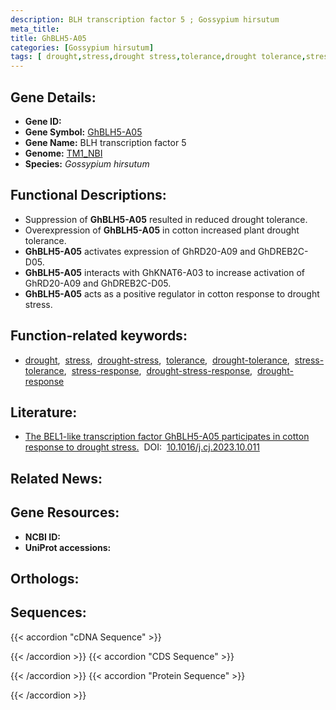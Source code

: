 ```yaml
---
description: BLH transcription factor 5 ; Gossypium hirsutum
meta_title:
title: GhBLH5-A05
categories: [Gossypium hirsutum]
tags: [ drought,stress,drought stress,tolerance,drought tolerance,stress tolerance,stress response,drought stress response,drought response ]
---
```


## Gene Details:
- **Gene ID:** []()
- **Gene Symbol:** <u>GhBLH5-A05</u>
- **Gene Name:** BLH transcription factor 5
- **Genome:** [TM1_NBI](https://yanglab.hzau.edu.cn/CottonMD/download.1)
- **Species:** *Gossypium hirsutum*

## Functional Descriptions:
   - Suppression of **GhBLH5-A05** resulted in reduced drought tolerance.
   - Overexpression of **GhBLH5-A05** in cotton increased plant drought tolerance.
   - **GhBLH5-A05** activates expression of GhRD20-A09 and GhDREB2C-D05.
   - **GhBLH5-A05** interacts with GhKNAT6-A03 to increase activation of GhRD20-A09 and GhDREB2C-D05.
   - **GhBLH5-A05** acts as a positive regulator in cotton response to drought stress.

## Function-related keywords:
   - [drought](/tags/drought/),&nbsp;&nbsp;[stress](/tags/stress/),&nbsp;&nbsp;[drought-stress](/tags/drought-stress/),&nbsp;&nbsp;[tolerance](/tags/tolerance/),&nbsp;&nbsp;[drought-tolerance](/tags/drought-tolerance/),&nbsp;&nbsp;[stress-tolerance](/tags/stress-tolerance/),&nbsp;&nbsp;[stress-response](/tags/stress-response/),&nbsp;&nbsp;[drought-stress-response](/tags/drought-stress-response/),&nbsp;&nbsp;[drought-response](/tags/drought-response/)

## Literature:
   - [The BEL1-like transcription factor GhBLH5-A05 participates in cotton response to drought stress.](https://www.doi.org/10.1016/j.cj.2023.10.011)&nbsp;&nbsp;DOI:&nbsp;&nbsp;[10.1016/j.cj.2023.10.011](https://www.doi.org/10.1016/j.cj.2023.10.011)

## Related News:

## Gene Resources:
- **NCBI ID:**  [](https://www.ncbi.nlm.nih.gov/search/all/?term=)
- **UniProt accessions:**  [](https://www.uniprot.org/uniprotkb//entry)

## Orthologs:

## Sequences:
{{< accordion "cDNA Sequence" >}}

{{< /accordion >}}
{{< accordion "CDS Sequence" >}}

{{< /accordion >}}
{{< accordion "Protein Sequence" >}}

{{< /accordion >}}
